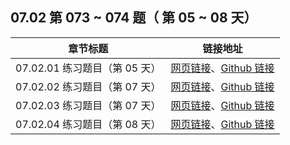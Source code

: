 ## 07.02 第 073 ~ 074 题（ 第 05 ~ 08 天）

| 章节标题                               | 链接地址                                                     |
| -------------------------------------- | ------------------------------------------------------------ |
| 07.02.01 练习题目（第 05 天） | [网页链接](https://datawhalechina.github.io/leetcode-notes/#/ch07/07.02/07.02.01-Exercises)、[Github 链接](https://github.com/datawhalechina/leetcode-notes/blob/main/docs/ch07/07.02/07.02.01-Exercises.md) |
| 07.02.02 练习题目（第 07 天） | [网页链接](https://datawhalechina.github.io/leetcode-notes/#/ch07/07.02/07.02.02-Exercises)、[Github 链接](https://github.com/datawhalechina/leetcode-notes/blob/main/docs/ch07/07.02/07.02.02-Exercises.md) |
| 07.02.03 练习题目（第 07 天） | [网页链接](https://datawhalechina.github.io/leetcode-notes/#/ch07/07.02/07.02.03-Exercises)、[Github 链接](https://github.com/datawhalechina/leetcode-notes/blob/main/docs/ch07/07.02/07.02.03-Exercises.md) |
| 07.02.04 练习题目（第 08 天） | [网页链接](https://datawhalechina.github.io/leetcode-notes/#/ch07/07.02/07.02.04-Exercises)、[Github 链接](https://github.com/datawhalechina/leetcode-notes/blob/main/docs/ch07/07.02/07.02.04-Exercises.md) |
